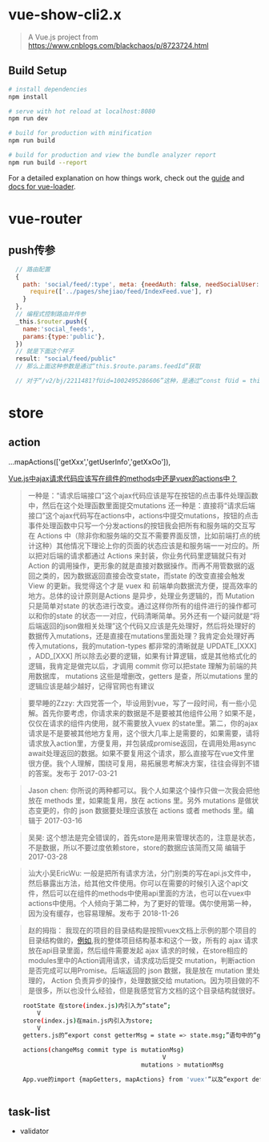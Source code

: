 # vue-show-cli2.x

> A Vue.js project from https://www.cnblogs.com/blackchaos/p/8723724.html

## Build Setup

``` bash
# install dependencies
npm install

# serve with hot reload at localhost:8080
npm run dev

# build for production with minification
npm run build

# build for production and view the bundle analyzer report
npm run build --report
```

For a detailed explanation on how things work, check out the [guide](http://vuejs-templates.github.io/webpack/) and [docs for vue-loader](http://vuejs.github.io/vue-loader).


# vue-router
## push传参
```javascript
  // 路由配置
  {
    path: 'social/feed/:type', meta: {needAuth: false, needSocialUser: true}, name: 'social_feeds', component: r => {
      require(['../pages/shejiao/feed/IndexFeed.vue'], r)
    }
  },
  // 编程式控制路由并传参
  _this.$router.push({
    name:'social_feeds',
    params:{type:'public'},
  })
  // 就是下面这个样子
  result: "social/feed/public"
  // 那么上面这种参数是通过“this.$route.params.feedId”获取

  // 对于“/v2/bj/2211481?fUid=1002495286606”这种，是通过“const fUid = this.$route.query.fUid”取得参数

```

# store
## action
...mapActions(['getXxx','getUserInfo','getXxOo']),

[Vue.js中ajax请求代码应该写在组件的methods中还是vuex的actions中？](https://www.zhihu.com/question/57133837)
> 一种是：“请求后端接口”这个ajax代码应该是写在按钮的点击事件处理函数中，然后在这个处理函数里面提交mutations 还一种是：直接将“请求后端接口”这个ajax代码写在actions中，actions中提交mutations，按钮的点击事件处理函数中只写一个分发actions的按钮我会把所有和服务端的交互写在 Actions 中（除非你和服务端的交互不需要界面反馈，比如前端打点的统计这种）其他情况下理论上你的页面的状态应该是和服务端一一对应的。所以把对后端的请求都通过 Actions 来封装，你业务代码里逻辑就只有对Action 的调用操作，更形象的就是直接对数据操作。而再不用管数据的返回之类的，因为数据返回直接会改变state，而state 的改变直接会触发 View 的更新。我觉得这个才是 vuex 和 前端单向数据流方便，提高效率的地方。总体的设计原则是Actions 是异步，处理业务逻辑的，而 Mutation 只是简单对state 的状态进行改变。通过这样你所有的组件进行的操作都可以和你的state 的状态一一对应，代码清晰简单。另外还有一个疑问就是“将后端返回的json做相关处理”这个代码又应该是先处理好，然后将处理好的数据传入mutations，还是直接在mutations里面处理？我肯定会处理好再传入mutations，我的mutation-types 都非常的清晰就是 UPDATE_[XXX] ，ADD_[XXX] 所以除去必要的逻辑，如果有计算逻辑，或是其他格式化的逻辑，我肯定是做完以后，才调用 commit 你可以把state 理解为前端的共用数据库， mutations 这些是增删改，getters 是查，所以mutations 里的逻辑应该是越少越好，记得官网也有建议

> 要早睡的Zzzy: 大四党答一个，毕设用到vue，写了一段时间，有一些小见解。首先你要考虑，你请求来的数据是不是要被其他组件公用？如果不是，仅仅在请求的组件内使用，就不需要放入vuex 的state里。第二，你的ajax请求是不是要被其他地方复用，这个很大几率上是需要的，如果需要，请将请求放入action里，方便复用，并包装成promise返回，在调用处用async await处理返回的数据。如果不要复用这个请求，那么直接写在vue文件里很方便。我个人理解，围绕可复用，易拓展思考解决方案，往往会得到不错的答案。发布于 2017-03-21

> Jason chen: 你所说的两种都可以。我个人如果这个操作只做一次我会把他放在 methods 里，如果能复用，放在 actions 里。另外 mutations 是做状态变更的，你的 json 数据要处理应该放在 actions 或者 methods 里。编辑于 2017-03-16

> 吴昊: 这个想法是完全错误的，首先store是用来管理状态的，注意是状态，不是数据，所以不要过度依赖store，store的数据应该简而又简 编辑于 2017-03-28

> 汕大小吴EricWu: 一般是把所有请求方法，分门别类的写在api.js文件中，然后暴露出方法，给其他文件使用。你可以在需要的时候引入这个api文件，然后可以在组件的methods中使用api里面的方法，也可以在vuex中actions中使用。个人倾向于第二种，为了更好的管理。偶尔使用第一种，因为没有缓存，也容易理解。发布于 2018-11-26

> 赵的拇指： 我现在的项目的目录结构是按照vuex文档上示例的那个项目的目录结构做的，[例如](https://vuex.vuejs.org/zh/guide/structure.html),我的整体项目结构基本和这个一致，所有的 ajax 请求放在api目录里面，然后组件需要发起 ajax 请求的时候，在store相应的modules里中的Action调用请求，请求成功后提交 mutation，判断action是否完成可以用Promise。后端返回的 json 数据，我是放在 mutation 里处理的， Action 负责异步的操作，处理数据交给 mutation。因为项目做的不是很多，所以也没什么经验，但是我感觉官方文档的这个目录结构就很好。

``` bash
    rootState 在store(index.js)内引入为“state”;
        V
    store(index.js)在main.js内引入为store;
        V
    getters.js的“export const getterMsg = state => state.msg;”语句中的“getterMsg”返回所需“msg”;

    actions(changeMsg commit type is mutationMsg)
                                           V
                                     mutations > mutationMsg

    App.vue的import {mapGetters, mapActions} from 'vuex'”以及“export default { ..., computed: {...mapGetters(['getterMsg'])} , methods: {...mapActions(['changeMsg'])}...}”，再在vue组件内使用模板语法绑定“{{ getterMsg }}”就可以由store取出并显示数据了;
    

```


## task-list
- validator
